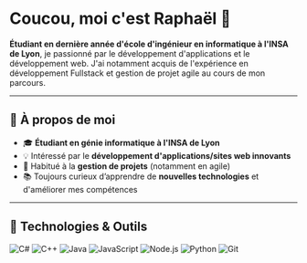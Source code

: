 # Coucou, moi c'est **Raphaël** 👋

**Étudiant en dernière année d'école d'ingénieur en informatique à l'INSA de Lyon**, je passionné par le développement d'applications et le développement web. J'ai notamment acquis de l'expérience en développement Fullstack et gestion de projet agile au cours de mon parcours.

---

## 🚀 À propos de moi

- 🎓 **Étudiant en génie informatique à l'INSA de Lyon**
- 💡 Intéressé par le **développement d'applications/sites web innovants**
- 🎯 Habitué à la **gestion de projets** (notamment en agile)
- 📚 Toujours curieux d’apprendre de **nouvelles technologies** et d'améliorer mes compétences

---

## 🔧 Technologies & Outils

![C#](https://img.shields.io/badge/C%23-239120?logo=csharp&logoColor=white&style=flat-square)
![C++](https://img.shields.io/badge/C++-00599C?logo=cplusplus&logoColor=white&style=flat-square)
![Java](https://img.shields.io/badge/Java-007396?logo=java&logoColor=white&style=flat-square)
![JavaScript](https://img.shields.io/badge/JavaScript-F7DF1E?logo=javascript&logoColor=black&style=flat-square)
![Node.js](https://img.shields.io/badge/Node.js-339933?logo=node.js&logoColor=white&style=flat-square)
![Python](https://img.shields.io/badge/Python-3776AB?logo=python&logoColor=white&style=flat-square)
![Git](https://img.shields.io/badge/Git-F05032?logo=git&logoColor=white&style=flat-square)

<!--
**RaphaelSimar/raphaelsimar** is a ✨ _special_ ✨ repository because its `README.md` (this file) appears on your GitHub profile.

Here are some ideas to get you started:

- 🔭 I’m currently working on ...
- 🌱 I’m currently learning ...
- 👯 I’m looking to collaborate on ...
- 🤔 I’m looking for help with ...
- 💬 Ask me about ...
- 📫 How to reach me: ...
- 😄 Pronouns: ...
- ⚡ Fun fact: ...
-->
